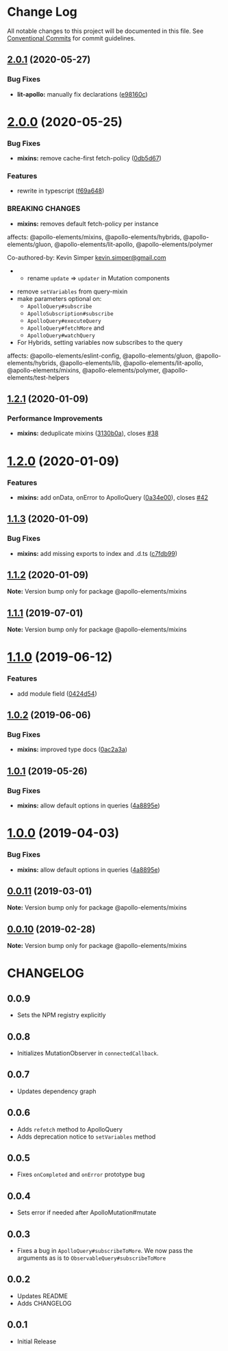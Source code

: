 # Change Log

All notable changes to this project will be documented in this file.
See [Conventional Commits](https://conventionalcommits.org) for commit guidelines.

## [2.0.1](https://github.com/apollo-elements/apollo-elements/compare/@apollo-elements/mixins@2.0.0...@apollo-elements/mixins@2.0.1) (2020-05-27)


### Bug Fixes

* **lit-apollo:** manually fix declarations ([e98160c](https://github.com/apollo-elements/apollo-elements/commit/e98160ca0d59e70c527364ffa1ee1a54b012670d))





# [2.0.0](https://github.com/apollo-elements/apollo-elements/compare/@apollo-elements/mixins@1.2.1...@apollo-elements/mixins@2.0.0) (2020-05-25)


### Bug Fixes

* **mixins:** remove cache-first fetch-policy ([0db5d67](https://github.com/apollo-elements/apollo-elements/commit/0db5d673e79e2b96db849b0cd79a151be4b48223))


### Features

* rewrite in typescript ([f69a648](https://github.com/apollo-elements/apollo-elements/commit/f69a6487b917a95af127547077c0d951f8df301b))


### BREAKING CHANGES

* **mixins:** removes default fetch-policy per instance

affects: @apollo-elements/mixins, @apollo-elements/hybrids, @apollo-elements/gluon, @apollo-elements/lit-apollo, @apollo-elements/polymer

Co-authored-by: Kevin Simper <kevin.simper@gmail.com>
* - rename `update` => `updater` in Mutation components
- remove `setVariables` from query-mixin
- make parameters optional on:
  - `ApolloQuery#subscribe`
  - `ApolloSubscription#subscribe`
  - `ApolloQuery#executeQuery`
  - `ApolloQuery#fetchMore` and
  - `ApolloQuery#watchQuery`
- For Hybrids, setting variables now subscribes to the query

affects: @apollo-elements/eslint-config, @apollo-elements/gluon, @apollo-elements/hybrids, @apollo-elements/lib, @apollo-elements/lit-apollo, @apollo-elements/mixins, @apollo-elements/polymer, @apollo-elements/test-helpers





## [1.2.1](https://github.com/apollo-elements/apollo-elements/compare/@apollo-elements/mixins@1.2.0...@apollo-elements/mixins@1.2.1) (2020-01-09)


### Performance Improvements

* **mixins:** deduplicate mixins ([3130b0a](https://github.com/apollo-elements/apollo-elements/commit/3130b0a)), closes [#38](https://github.com/apollo-elements/apollo-elements/issues/38)





# [1.2.0](https://github.com/apollo-elements/apollo-elements/compare/@apollo-elements/mixins@1.1.3...@apollo-elements/mixins@1.2.0) (2020-01-09)


### Features

* **mixins:** add onData, onError to ApolloQuery ([0a34e00](https://github.com/apollo-elements/apollo-elements/commit/0a34e00)), closes [#42](https://github.com/apollo-elements/apollo-elements/issues/42)





## [1.1.3](https://github.com/apollo-elements/apollo-elements/compare/@apollo-elements/mixins@1.1.2...@apollo-elements/mixins@1.1.3) (2020-01-09)


### Bug Fixes

* **mixins:** add missing exports to index and .d.ts ([c7fdb99](https://github.com/apollo-elements/apollo-elements/commit/c7fdb99))





## [1.1.2](https://github.com/apollo-elements/apollo-elements/compare/@apollo-elements/mixins@1.1.1...@apollo-elements/mixins@1.1.2) (2020-01-09)

**Note:** Version bump only for package @apollo-elements/mixins





## [1.1.1](https://github.com/apollo-elements/apollo-elements/compare/@apollo-elements/mixins@1.1.0...@apollo-elements/mixins@1.1.1) (2019-07-01)

**Note:** Version bump only for package @apollo-elements/mixins





# [1.1.0](https://github.com/apollo-elements/apollo-elements/compare/@apollo-elements/mixins@1.0.2...@apollo-elements/mixins@1.1.0) (2019-06-12)


### Features

* add module field ([0424d54](https://github.com/apollo-elements/apollo-elements/commit/0424d54))





## [1.0.2](https://github.com/apollo-elements/apollo-elements/compare/@apollo-elements/mixins@1.0.1...@apollo-elements/mixins@1.0.2) (2019-06-06)


### Bug Fixes

* **mixins:** improved type docs ([0ac2a3a](https://github.com/apollo-elements/apollo-elements/commit/0ac2a3a))





## [1.0.1](https://github.com/apollo-elements/apollo-elements/compare/@apollo-elements/mixins@0.0.11...@apollo-elements/mixins@1.0.1) (2019-05-26)


### Bug Fixes

* **mixins:** allow default options in queries ([4a8895e](https://github.com/apollo-elements/apollo-elements/commit/4a8895e))





# [1.0.0](https://github.com/apollo-elements/apollo-elements/compare/@apollo-elements/mixins@0.0.11...@apollo-elements/mixins@1.0.0) (2019-04-03)


### Bug Fixes

* **mixins:** allow default options in queries ([4a8895e](https://github.com/apollo-elements/apollo-elements/commit/4a8895e))





## [0.0.11](https://github.com/apollo-elements/apollo-elements/compare/@apollo-elements/mixins@0.0.10...@apollo-elements/mixins@0.0.11) (2019-03-01)

**Note:** Version bump only for package @apollo-elements/mixins





## [0.0.10](https://github.com/apollo-elements/apollo-elements/compare/@apollo-elements/mixins@0.0.9...@apollo-elements/mixins@0.0.10) (2019-02-28)

**Note:** Version bump only for package @apollo-elements/mixins





# CHANGELOG

## 0.0.9
- Sets the NPM registry explicitly

## 0.0.8
- Initializes MutationObserver in `connectedCallback`.

## 0.0.7
- Updates dependency graph

## 0.0.6
- Adds `refetch` method to ApolloQuery
- Adds deprecation notice to `setVariables` method

## 0.0.5
- Fixes `onCompleted` and `onError` prototype bug

## 0.0.4
- Sets error if needed after ApolloMutation#mutate

## 0.0.3
- Fixes a bug in `ApolloQuery#subscribeToMore`. We now pass the arguments as is to `ObservableQuery#subscribeToMore`

## 0.0.2
- Updates README
- Adds CHANGELOG

## 0.0.1
- Initial Release
